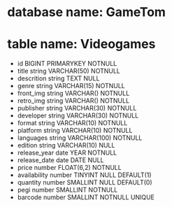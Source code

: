 <!-- Tabella contenente le informazioni su un negozio di videogioco -->

# database name: GameTom
# table name: Videogames

- id BIGINT PRIMARYKEY NOTNULL
- title               string        VARCHAR(50)     NOTNULL
- descrition          string        TEXT            NULL
- genre               string        VARCHAR(15)     NOTNULL
- front_img           string        VARCHAR()       NOTNULL
- retro_img           string        VARCHAR()       NOTNULL
- publisher           string        VARCHAR(30)     NOTNULL
- developer           string        VARCHAR(30)     NOTNULL
- format              string        VARCHAR(10)     NOTNULL
- platform            string        VARCHAR(10)     NOTNULL
- languages           string        VARCHAR(100)    NOTNULL
- edition             string        VARCHAR(10)     NULL
- release_year        date          YEAR            NOTNULL
- release_date        date          DATE            NULL
- price               number        FLOAT(6,2)      NOTNULL
- availability        number        TINYINT         NULL DEFAULT(1)
- quantity            number        SMALLINT        NULL DEFAULT(0)
- pegi                number        SMALLINT        NOTNULL
- barcode             number        SMALLINT        NOTNULL UNIQUE
